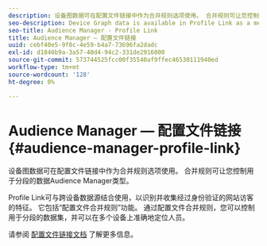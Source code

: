 ```yaml
---
description: 设备图数据可在配置文件链接中作为合并规则选项使用。 合并规则可让您控制用于分段的数据Audience Manager类型。
seo-description: Device Graph data is available in Profile Link as a merge rule option. A merge rule lets you control the type of data Audience Manager uses for segmentation.
seo-title: Audience Manager - Profile Link
title: Audience Manager — 配置文件链接
uuid: cebf40e5-9f0c-4e59-b4a7-73696fa2dadc
exl-id: d1846b9a-3a57-40d4-94c2-331de2916000
source-git-commit: 573744525fcc00f35540af9ffec46530111940ed
workflow-type: tm+mt
source-wordcount: '128'
ht-degree: 0%

---
```


# Audience Manager — 配置文件链接{#audience-manager-profile-link}

设备图数据可在配置文件链接中作为合并规则选项使用。 合并规则可让您控制用于分段的数据Audience Manager类型。

Profile Link可与跨设备数据源结合使用，以识别并收集经过身份验证的网站访客的特征。 它包括“配置文件合并规则”功能。 通过配置文件合并规则，您可以控制用于分段的数据集，并可以在多个设备上准确地定位人员。

请参阅 [配置文件链接文档](https://docs.adobe.com/content/help/en/audience-manager/user-guide/features/profile-merge-rules/merge-rules-overview.html) 了解更多信息。
